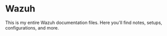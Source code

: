 # Wazuh
This is my entire Wazuh documentation files. Here you'll find notes, setups, configurations, and more.

